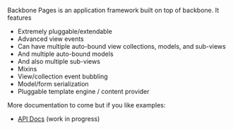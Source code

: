 Backbone Pages is an application framework built on top of backbone.  It features
 * Extremely pluggable/extendable
 * Advanced view events
 * Can have multiple auto-bound view collections, models, and sub-views
 * And multiple auto-bound models
 * And also multiple sub-views
 * Mixins
 * View/collection event bubbling
 * Model/form serialization
 * Pluggable template engine / content provider

More documentation to come but if you like examples:
 * [API Docs](http://jhudson8.github.com/backbone-pages/docs/index.html) (work in progress)

